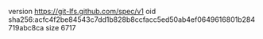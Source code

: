 version https://git-lfs.github.com/spec/v1
oid sha256:acfc4f2be84543c7dd1b828b8ccfacc5ed50ab4ef0649616801b284719abc8ca
size 6717
